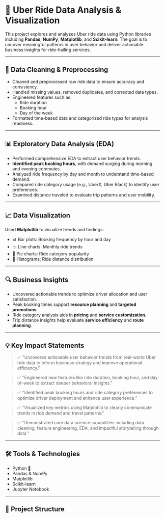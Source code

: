 # 🚖 Uber Ride Data Analysis & Visualization

This project explores and analyzes Uber ride data using Python libraries including **Pandas**, **NumPy**, **Matplotlib**, and **Scikit-learn**. The goal is to uncover meaningful patterns in user behavior and deliver actionable business insights for ride-hailing services.

---

## 🧹 Data Cleaning & Preprocessing

- Cleaned and preprocessed raw ride data to ensure accuracy and consistency.
- Handled missing values, removed duplicates, and corrected data types.
- Engineered features such as:
  - Ride duration
  - Booking hour
  - Day of the week
- Formatted time-based data and categorized ride types for analysis readiness.

---

## 📊 Exploratory Data Analysis (EDA)

- Performed comprehensive EDA to extract user behavior trends.
- **Identified peak booking hours**, with demand surging during morning and evening commutes.
- Analyzed ride frequency by day and month to understand time-based demand.
- Compared ride category usage (e.g., UberX, Uber Black) to identify user preferences.
- Examined distance traveled to evaluate trip patterns and user mobility.

---

## 📈 Data Visualization

Used **Matplotlib** to visualize trends and findings:

- 📊 Bar plots: Booking frequency by hour and day
- 📉 Line charts: Monthly ride trends
- 🥧 Pie charts: Ride category popularity
- 📏 Histograms: Ride distance distribution

---

## 🔍 Business Insights

- Uncovered actionable trends to optimize driver allocation and user satisfaction.
- Peak booking times support **resource planning** and **targeted promotions**.
- Ride category analysis aids in **pricing** and **service customization**.
- Trip distance insights help evaluate **service efficiency** and **route planning**.

---

## 💡 Key Impact Statements

> ✅ "Uncovered actionable user behavior trends from real-world Uber ride data to inform business strategy and improve operational efficiency."

> ✅ "Engineered new features like ride duration, booking hour, and day-of-week to extract deeper behavioral insights."

> ✅ "Identified peak booking hours and ride category preferences to optimize driver deployment and enhance user experience."

> ✅ "Visualized key metrics using Matplotlib to clearly communicate trends in ride demand and travel patterns."

> ✅ "Demonstrated core data science capabilities including data cleaning, feature engineering, EDA, and impactful storytelling through data."

---

## 🛠️ Tools & Technologies

- Python 🐍
- Pandas & NumPy
- Matplotlib
- Scikit-learn
- Jupyter Notebook

---

## 📁 Project Structure


